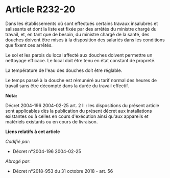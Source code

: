 # Article R232-20

Dans les établissements où sont effectués certains travaux insalubres et salissants et dont la liste est fixée par des
arrêtés du ministre chargé du travail, et, en tant que de besoin, du ministre chargé de la santé, des douches doivent être
mises à la disposition des salariés dans les conditions que fixent ces arrêtés.

Le sol et les parois du local affecté aux douches doivent permettre un nettoyage efficace. Le local doit être tenu en état
constant de propreté.

La température de l'eau des douches doit être réglable.

Le temps passé à la douche est rémunéré au tarif normal des heures de travail sans être décompté dans la durée du travail
effectif.

**Nota:**

Décret 2004-196 2004-02-25 art. 2 II : les dispositions du présent article sont applicables dès la publication du présent
décret aux installations existantes ou à celles en cours d'exécution ainsi qu'aux appareils et matériels existants ou en
cours de livraison.

**Liens relatifs à cet article**

_Codifié par_:

  - Décret n°2004-196 2004-02-25

_Abrogé par_:

  - Décret n°2018-953 du 31 octobre 2018 - art. 56
